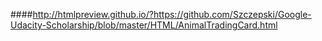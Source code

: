 ####http://htmlpreview.github.io/?https://github.com/Szczepski/Google-Udacity-Scholarship/blob/master/HTML/AnimalTradingCard.html

